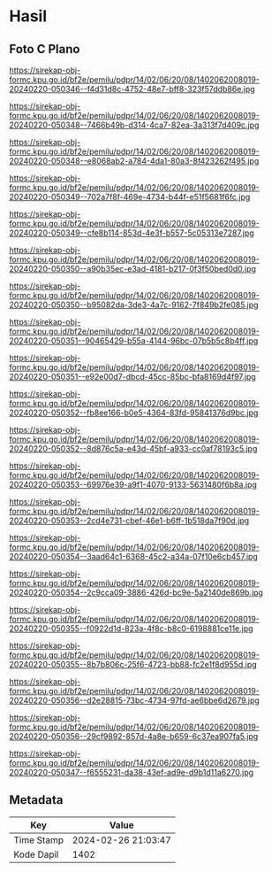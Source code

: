 # Hasil

## Foto C Plano

https://sirekap-obj-formc.kpu.go.id/bf2e/pemilu/pdpr/14/02/06/20/08/1402062008019-20240220-050346--f4d31d8c-4752-48e7-bff8-323f57ddb86e.jpg

https://sirekap-obj-formc.kpu.go.id/bf2e/pemilu/pdpr/14/02/06/20/08/1402062008019-20240220-050348--7466b49b-d314-4ca7-82ea-3a313f7d409c.jpg

https://sirekap-obj-formc.kpu.go.id/bf2e/pemilu/pdpr/14/02/06/20/08/1402062008019-20240220-050348--e8068ab2-a784-4da1-80a3-8f423262f495.jpg

https://sirekap-obj-formc.kpu.go.id/bf2e/pemilu/pdpr/14/02/06/20/08/1402062008019-20240220-050349--702a7f8f-469e-4734-b44f-e51f5681f6fc.jpg

https://sirekap-obj-formc.kpu.go.id/bf2e/pemilu/pdpr/14/02/06/20/08/1402062008019-20240220-050349--cfe8b114-853d-4e3f-b557-5c05313e7287.jpg

https://sirekap-obj-formc.kpu.go.id/bf2e/pemilu/pdpr/14/02/06/20/08/1402062008019-20240220-050350--a90b35ec-e3ad-4181-b217-0f3f50bed0d0.jpg

https://sirekap-obj-formc.kpu.go.id/bf2e/pemilu/pdpr/14/02/06/20/08/1402062008019-20240220-050350--b95082da-3de3-4a7c-9162-7f849b2fe085.jpg

https://sirekap-obj-formc.kpu.go.id/bf2e/pemilu/pdpr/14/02/06/20/08/1402062008019-20240220-050351--90465429-b55a-4144-96bc-07b5b5c8b4ff.jpg

https://sirekap-obj-formc.kpu.go.id/bf2e/pemilu/pdpr/14/02/06/20/08/1402062008019-20240220-050351--e92e00d7-dbcd-45cc-85bc-bfa8169d4f97.jpg

https://sirekap-obj-formc.kpu.go.id/bf2e/pemilu/pdpr/14/02/06/20/08/1402062008019-20240220-050352--fb8ee166-b0e5-4364-83fd-95841376d9bc.jpg

https://sirekap-obj-formc.kpu.go.id/bf2e/pemilu/pdpr/14/02/06/20/08/1402062008019-20240220-050352--8d876c5a-e43d-45bf-a933-cc0af78193c5.jpg

https://sirekap-obj-formc.kpu.go.id/bf2e/pemilu/pdpr/14/02/06/20/08/1402062008019-20240220-050353--69976e39-a9f1-4070-9133-5631480f6b8a.jpg

https://sirekap-obj-formc.kpu.go.id/bf2e/pemilu/pdpr/14/02/06/20/08/1402062008019-20240220-050353--2cd4e731-cbef-46e1-b6ff-1b518da7f90d.jpg

https://sirekap-obj-formc.kpu.go.id/bf2e/pemilu/pdpr/14/02/06/20/08/1402062008019-20240220-050354--3aad64c1-6368-45c2-a34a-07f10e6cb457.jpg

https://sirekap-obj-formc.kpu.go.id/bf2e/pemilu/pdpr/14/02/06/20/08/1402062008019-20240220-050354--2c9cca09-3886-426d-bc9e-5a2140de869b.jpg

https://sirekap-obj-formc.kpu.go.id/bf2e/pemilu/pdpr/14/02/06/20/08/1402062008019-20240220-050355--f0922d1d-823a-4f8c-b8c0-6198881ce11e.jpg

https://sirekap-obj-formc.kpu.go.id/bf2e/pemilu/pdpr/14/02/06/20/08/1402062008019-20240220-050355--8b7b806c-25f6-4723-bb88-fc2e1f8d955d.jpg

https://sirekap-obj-formc.kpu.go.id/bf2e/pemilu/pdpr/14/02/06/20/08/1402062008019-20240220-050356--d2e28815-73bc-4734-97fd-ae6bbe6d2679.jpg

https://sirekap-obj-formc.kpu.go.id/bf2e/pemilu/pdpr/14/02/06/20/08/1402062008019-20240220-050356--29cf9892-857d-4a8e-b659-6c37ea907fa5.jpg

https://sirekap-obj-formc.kpu.go.id/bf2e/pemilu/pdpr/14/02/06/20/08/1402062008019-20240220-050347--f6555231-da38-43ef-ad9e-d9b1d11a6270.jpg


## Metadata

| Key        | Value               |
| ---------- | ------------------- |
| Time Stamp | 2024-02-26 21:03:47 |
| Kode Dapil | 1402                |



